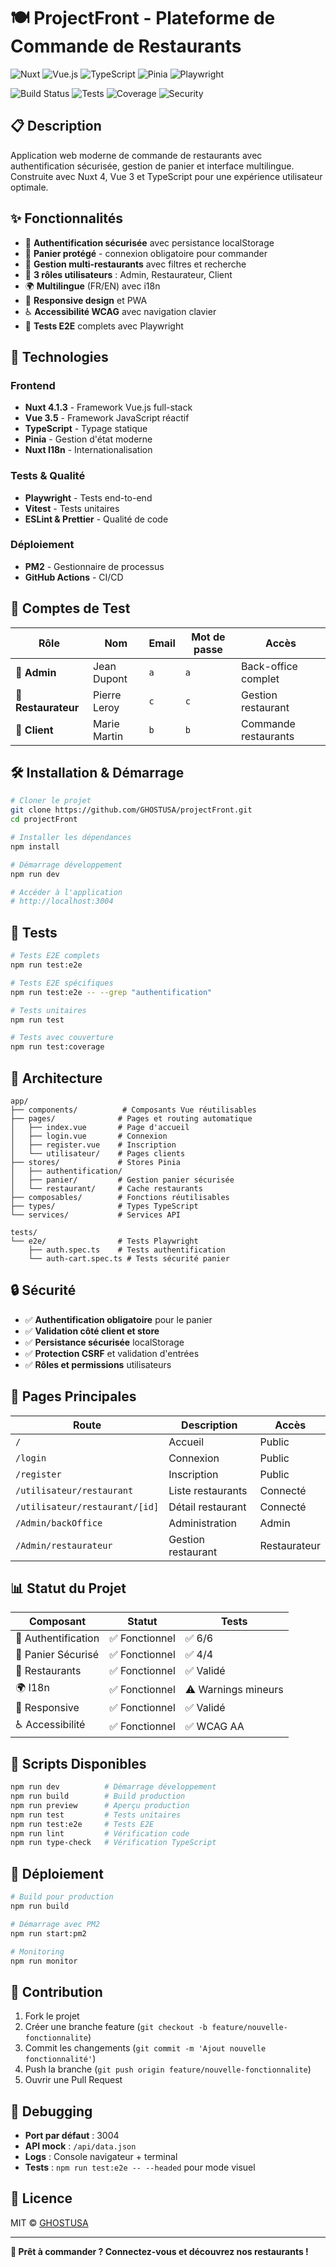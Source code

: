 # 🍽️ ProjectFront - Plateforme de Commande de Restaurants

![Nuxt](https://img.shields.io/badge/Nuxt-4.1.3-00DC82?style=for-the-badge&logo=nuxt.js&logoColor=white)
![Vue.js](https://img.shields.io/badge/Vue.js-3.5-4FC08D?style=for-the-badge&logo=vue.js&logoColor=white)
![TypeScript](https://img.shields.io/badge/TypeScript-5.0-3178C6?style=for-the-badge&logo=typescript&logoColor=white)
![Pinia](https://img.shields.io/badge/Pinia-2.2-FFD43B?style=for-the-badge&logo=vue.js&logoColor=black)
![Playwright](https://img.shields.io/badge/Playwright-1.40-2EAD33?style=for-the-badge&logo=playwright&logoColor=white)

![Build Status](https://img.shields.io/badge/Build-Passing-brightgreen?style=flat-square)
![Tests](https://img.shields.io/badge/Tests-4%2F4%20Passing-brightgreen?style=flat-square)
![Coverage](https://img.shields.io/badge/Coverage-E2E-blue?style=flat-square)
![Security](https://img.shields.io/badge/Security-Auth%20Protected-orange?style=flat-square)

## 📋 Description

Application web moderne de commande de restaurants avec authentification sécurisée, gestion de panier et interface multilingue. Construite avec Nuxt 4, Vue 3 et TypeScript pour une expérience utilisateur optimale.

## ✨ Fonctionnalités

- 🔐 **Authentification sécurisée** avec persistance localStorage
- 🛒 **Panier protégé** - connexion obligatoire pour commander
- 🏪 **Gestion multi-restaurants** avec filtres et recherche
- 👤 **3 rôles utilisateurs** : Admin, Restaurateur, Client
- 🌍 **Multilingue** (FR/EN) avec i18n
- 📱 **Responsive design** et PWA
- ♿ **Accessibilité WCAG** avec navigation clavier
- 🧪 **Tests E2E** complets avec Playwright

## 🚀 Technologies

### Frontend

- **Nuxt 4.1.3** - Framework Vue.js full-stack
- **Vue 3.5** - Framework JavaScript réactif
- **TypeScript** - Typage statique
- **Pinia** - Gestion d'état moderne
- **Nuxt I18n** - Internationalisation

### Tests & Qualité

- **Playwright** - Tests end-to-end
- **Vitest** - Tests unitaires
- **ESLint & Prettier** - Qualité de code

### Déploiement

- **PM2** - Gestionnaire de processus
- **GitHub Actions** - CI/CD

## 👥 Comptes de Test

| Rôle                | Nom          | Email | Mot de passe | Accès                |
| ------------------- | ------------ | ----- | ------------ | -------------------- |
| 👑 **Admin**        | Jean Dupont  | `a`   | `a`          | Back-office complet  |
| 🏪 **Restaurateur** | Pierre Leroy | `c`   | `c`          | Gestion restaurant   |
| 👤 **Client**       | Marie Martin | `b`   | `b`          | Commande restaurants |

## 🛠️ Installation & Démarrage

```bash
# Cloner le projet
git clone https://github.com/GHOSTUSA/projectFront.git
cd projectFront

# Installer les dépendances
npm install

# Démarrage développement
npm run dev

# Accéder à l'application
# http://localhost:3004
```

## 🧪 Tests

```bash
# Tests E2E complets
npm run test:e2e

# Tests E2E spécifiques
npm run test:e2e -- --grep "authentification"

# Tests unitaires
npm run test

# Tests avec couverture
npm run test:coverage
```

## 📁 Architecture

```
app/
├── components/          # Composants Vue réutilisables
├── pages/              # Pages et routing automatique
│   ├── index.vue       # Page d'accueil
│   ├── login.vue       # Connexion
│   ├── register.vue    # Inscription
│   └── utilisateur/    # Pages clients
├── stores/             # Stores Pinia
│   ├── authentification/
│   ├── panier/         # Gestion panier sécurisée
│   └── restaurant/     # Cache restaurants
├── composables/        # Fonctions réutilisables
├── types/              # Types TypeScript
└── services/           # Services API

tests/
└── e2e/                # Tests Playwright
    ├── auth.spec.ts    # Tests authentification
    └── auth-cart.spec.ts # Tests sécurité panier
```

## 🔒 Sécurité

- ✅ **Authentification obligatoire** pour le panier
- ✅ **Validation côté client et store**
- ✅ **Persistance sécurisée** localStorage
- ✅ **Protection CSRF** et validation d'entrées
- ✅ **Rôles et permissions** utilisateurs

## 🎯 Pages Principales

| Route                          | Description        | Accès        |
| ------------------------------ | ------------------ | ------------ |
| `/`                            | Accueil            | Public       |
| `/login`                       | Connexion          | Public       |
| `/register`                    | Inscription        | Public       |
| `/utilisateur/restaurant`      | Liste restaurants  | Connecté     |
| `/utilisateur/restaurant/[id]` | Détail restaurant  | Connecté     |
| `/Admin/backOffice`            | Administration     | Admin        |
| `/Admin/restaurateur`          | Gestion restaurant | Restaurateur |

## 📊 Statut du Projet

| Composant           | Statut         | Tests               |
| ------------------- | -------------- | ------------------- |
| 🔐 Authentification | ✅ Fonctionnel | ✅ 6/6              |
| 🛒 Panier Sécurisé  | ✅ Fonctionnel | ✅ 4/4              |
| 🏪 Restaurants      | ✅ Fonctionnel | ✅ Validé           |
| 🌍 I18n             | ✅ Fonctionnel | ⚠️ Warnings mineurs |
| 📱 Responsive       | ✅ Fonctionnel | ✅ Validé           |
| ♿ Accessibilité    | ✅ Fonctionnel | ✅ WCAG AA          |

## 🔧 Scripts Disponibles

```bash
npm run dev          # Démarrage développement
npm run build        # Build production
npm run preview      # Aperçu production
npm run test         # Tests unitaires
npm run test:e2e     # Tests E2E
npm run lint         # Vérification code
npm run type-check   # Vérification TypeScript
```

## 🚀 Déploiement

```bash
# Build pour production
npm run build

# Démarrage avec PM2
npm run start:pm2

# Monitoring
npm run monitor
```

## 📝 Contribution

1. Fork le projet
2. Créer une branche feature (`git checkout -b feature/nouvelle-fonctionnalite`)
3. Commit les changements (`git commit -m 'Ajout nouvelle fonctionnalité'`)
4. Push la branche (`git push origin feature/nouvelle-fonctionnalite`)
5. Ouvrir une Pull Request

## 🐛 Debugging

- **Port par défaut** : 3004
- **API mock** : `/api/data.json`
- **Logs** : Console navigateur + terminal
- **Tests** : `npm run test:e2e -- --headed` pour mode visuel

## 📄 Licence

MIT © [GHOSTUSA](https://github.com/GHOSTUSA)

---

**🎯 Prêt à commander ? Connectez-vous et découvrez nos restaurants !**
